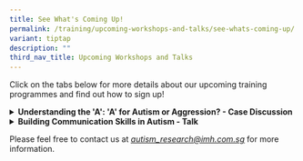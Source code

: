 ```yaml
---
title: See What's Coming Up!
permalink: /training/upcoming-workshops-and-talks/see-whats-coming-up/
variant: tiptap
description: ""
third_nav_title: Upcoming Workshops and Talks
---
```

<p>Click on the tabs below for more details about our upcoming training programmes
and find out how to sign up!</p>
<div data-type="detailGroup" class="isomer-accordion-group isomer-accordion isomer-accordion-white">
<details class="isomer-details">
<summary><strong>Understanding the 'A': 'A' for Autism or Aggression? - Case Discussion</strong>
</summary>
<div data-type="detailsContent" class="isomer-details-content">
<p></p>
<p><strong>The Autism Collaborative is pleased to announce:</strong>
</p>
<p></p><a class="isomer-image-wrapper" href="https://for.sg/a-for-autism"><img style="width: 100%" height="auto" width="100%" alt="" src="/images/A_for_Autism___Community_of_Practice_Poster__1_.png"></a>
<p><strong>"Understanding the 'A': 'A' for Autism or Aggression?" Case Discussion</strong>
</p>
<p></p>
<p>Join us for a two-way, collaborative case discussion on a 14-year-old
boy presenting with rigid obsessions and aggressive behaviours that's causing
significant distress to his family. Let's learn and grow together.</p>
<p></p>
<p><strong>Date: </strong>29th August 2025</p>
<p><strong>Time:</strong> 5pm - 6pm</p>
<p><strong>Location: </strong>Online (Zoom link will be sent out closer to
event date)</p>
<p><strong>Cost: </strong>Free but <a href="https://for.sg/a-for-autism" rel="noopener nofollow" target="_blank">registration</a> is required</p>
<p><strong>Programme details:</strong> Please note that this programme is
for <strong>professionals only.</strong>
</p>
</div>
</details>
</div>
<div data-type="detailGroup" class="isomer-accordion-group isomer-accordion isomer-accordion-white">
<details class="isomer-details">
<summary><strong>Building Communication Skills in Autism - Talk</strong>
</summary>
<div data-type="detailsContent" class="isomer-details-content">
<p></p>
<p><strong>The Autism Collaborative is proud to present:</strong>
</p><a class="isomer-image-wrapper" href="https://for.sg/building-communication-skills-autism"><img style="width: 100%" height="auto" width="100%" alt="" src="/images/Building_Communication_Skills_in_Autism_Talk___Poster.png"></a>
<p></p>
<p><strong>"From Words to Meaningful Connections: Building Communication Skills in Autism" A Talk by Ms Amanda Loke</strong>
</p>
<p></p>
<p><strong>Date: </strong>21 November 2025</p>
<p><strong>Time: </strong>5pm - 6pm</p>
<p></p>
<p><strong>Location: </strong>Online (Zoom link will be sent out closer to
event date)</p>
<p><strong>Cost: </strong>Free but <a href="https://for.sg/building-communication-skills-autism" rel="noopener nofollow" target="_blank">registration</a> is
required.</p>
<p></p>
<p><strong>Programme Details:</strong>
<br>For professionals and parents/caregivers of individuals with autism.</p>
<p></p>
<p>Please refer to the poster for more details.</p>
</div>
</details>
</div>
<p>Please feel free to contact us at <em><a href="mailto:autism_research@imh.com.sg" rel="noopener noreferrer nofollow" target="_blank"><u>autism_research@imh.com.sg</u></a> </em>for
more information.</p>
<p>
<br>
</p>